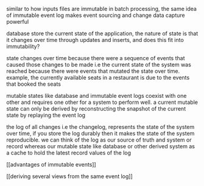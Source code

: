 similar to how inputs files are immutable in batch processing, the same idea of immutable event log makes event sourcing and change data capture powerful 

database store the current state of the application, the nature of state is that it changes over time through updates and inserts, and does this fit into immutability?

state changes over time because there were a sequence of events that caused those changes to be made i.e the current state of the system was reached because there were events that mutated the state over time. example, the currently available seats in a restaurant is due to the events that booked the seats 

mutable states like database and immutable event logs coexist with one other and requires one other for a system to perform well. a current mutable state can only be derived by reconstructing the snapshot of the current state by replaying the event log 

the log of all changes i.e the changelog, represents the state of the system over time, if you store the log durably then it makes the state of the system reproducible. we can think of the log as our source of truth and system or record whereas our mutable state like database or other derived system as a cache to hold the latest record values of the log 

[[advantages of immutable events]]

[[deriving several views from the same event log]]
